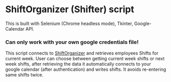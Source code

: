 # ShiftOrganizer (Shifter) script

This is built with Selenium (Chrome headless mode), Tkinter, Google-Calendar API.

### Can only work with your own google credentials file!

This script connects to [ShiftOrganizer](https://www.shiftorganizer.com/) and retrieves employees Shifts for current week.
User can choose between getting current week shifts or next week shifts, after retrieving the data it automatically connects to your google calendar
(after authentication) and writes shifts. It avoids re-entering same shifts twice.


